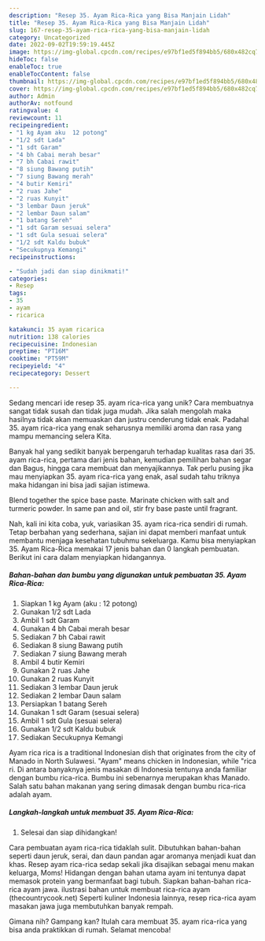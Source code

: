 ```yaml
---
description: "Resep 35. Ayam Rica-Rica yang Bisa Manjain Lidah"
title: "Resep 35. Ayam Rica-Rica yang Bisa Manjain Lidah"
slug: 167-resep-35-ayam-rica-rica-yang-bisa-manjain-lidah
category: Uncategorized
date: 2022-09-02T19:59:19.445Z
image: https://img-global.cpcdn.com/recipes/e97bf1ed5f894bb5/680x482cq70/35-ayam-rica-rica-foto-resep-utama.jpg
hideToc: false
enableToc: true
enableTocContent: false
thumbnail: https://img-global.cpcdn.com/recipes/e97bf1ed5f894bb5/680x482cq70/35-ayam-rica-rica-foto-resep-utama.jpg
cover: https://img-global.cpcdn.com/recipes/e97bf1ed5f894bb5/680x482cq70/35-ayam-rica-rica-foto-resep-utama.jpg
author: Admin
authorAv: notfound
ratingvalue: 4
reviewcount: 11
recipeingredient:
- "1 kg Ayam aku  12 potong"
- "1/2 sdt Lada"
- "1 sdt Garam"
- "4 bh Cabai merah besar"
- "7 bh Cabai rawit"
- "8 siung Bawang putih"
- "7 siung Bawang merah"
- "4 butir Kemiri"
- "2 ruas Jahe"
- "2 ruas Kunyit"
- "3 lembar Daun jeruk"
- "2 lembar Daun salam"
- "1 batang Sereh"
- "1 sdt Garam sesuai selera"
- "1 sdt Gula sesuai selera"
- "1/2 sdt Kaldu bubuk"
- "Secukupnya Kemangi"
recipeinstructions:

- "Sudah jadi dan siap dinikmati!"
categories:
- Resep
tags:
- 35
- ayam
- ricarica

katakunci: 35 ayam ricarica 
nutrition: 138 calories
recipecuisine: Indonesian
preptime: "PT16M"
cooktime: "PT59M"
recipeyield: "4"
recipecategory: Dessert

---
```





Sedang mencari ide resep 35. ayam rica-rica yang unik? Cara membuatnya sangat tidak susah dan tidak juga mudah. Jika salah mengolah maka hasilnya tidak akan memuaskan dan justru cenderung tidak enak. Padahal 35. ayam rica-rica yang enak seharusnya memiliki aroma dan rasa yang mampu memancing selera Kita.





Banyak hal yang sedikit banyak berpengaruh terhadap kualitas rasa dari 35. ayam rica-rica, pertama dari jenis bahan, kemudian pemilihan bahan segar dan Bagus, hingga cara membuat dan menyajikannya. Tak perlu pusing jika mau menyiapkan 35. ayam rica-rica yang enak,      asal sudah tahu triknya maka hidangan ini bisa jadi sajian istimewa.














Blend together the spice base paste. Marinate chicken with salt and turmeric powder. In same pan and oil, stir fry base paste until fragrant.






Nah, kali ini kita coba, yuk, variasikan 35. ayam rica-rica sendiri di rumah. Tetap berbahan yang sederhana, sajian ini dapat memberi manfaat untuk membantu menjaga kesehatan tubuhmu sekeluarga. Kamu bisa menyiapkan 35. Ayam Rica-Rica memakai 17 jenis bahan dan 0 langkah pembuatan. Berikut ini cara dalam menyiapkan hidangannya.

<!--inarticleads1-->

##### Bahan-bahan dan bumbu yang digunakan untuk pembuatan 35. Ayam Rica-Rica:

1. Siapkan 1 kg Ayam (aku : 12 potong)
1. Gunakan 1/2 sdt Lada
1. Ambil 1 sdt Garam
1. Gunakan 4 bh Cabai merah besar
1. Sediakan 7 bh Cabai rawit
1. Sediakan 8 siung Bawang putih
1. Sediakan 7 siung Bawang merah
1. Ambil 4 butir Kemiri
1. Gunakan 2 ruas Jahe
1. Gunakan 2 ruas Kunyit
1. Sediakan 3 lembar Daun jeruk
1. Sediakan 2 lembar Daun salam
1. Persiapkan 1 batang Sereh
1. Gunakan 1 sdt Garam (sesuai selera)
1. Ambil 1 sdt Gula (sesuai selera)
1. Gunakan 1/2 sdt Kaldu bubuk
1. Sediakan Secukupnya Kemangi


Ayam rica rica is a traditional Indonesian dish that originates from the city of Manado in North Sulawesi. &#34;Ayam&#34; means chicken in Indonesian, while &#34;rica ri. Di antara banyaknya jenis masakan di Indonesia tentunya anda familiar dengan bumbu rica-rica. Bumbu ini sebenarnya merupakan khas Manado. Salah satu bahan makanan yang sering dimasak dengan bumbu rica-rica adalah ayam. 

<!--inarticleads2-->

##### Langkah-langkah untuk membuat 35. Ayam Rica-Rica:


1. Selesai dan siap dihidangkan!

Cara pembuatan ayam rica-rica tidaklah sulit. Dibutuhkan bahan-bahan seperti daun jeruk, serai, dan daun pandan agar aromanya menjadi kuat dan khas. Resep ayam rica-rica sedap sekali jika disajikan sebagai menu makan keluarga, Moms! Hidangan dengan bahan utama ayam ini tentunya dapat memasok protein yang bermanfaat bagi tubuh. Siapkan bahan-bahan rica-rica ayam jawa. ilustrasi bahan untuk membuat rica-rica ayam (thecountrycook.net) Seperti kuliner Indonesia lainnya, resep rica-rica ayam masakan jawa juga membutuhkan banyak rempah. 

Gimana nih? Gampang kan? Itulah cara membuat 35. ayam rica-rica yang bisa anda praktikkan di rumah. Selamat mencoba!
